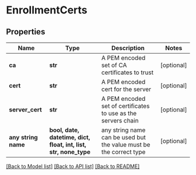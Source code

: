 # EnrollmentCerts


## Properties
Name | Type | Description | Notes
------------ | ------------- | ------------- | -------------
**ca** | **str** | A PEM encoded set of CA certificates to trust | [optional] 
**cert** | **str** | A PEM encoded cert for the server | [optional] 
**server_cert** | **str** | A PEM encoded set of certificates to use as the servers chain | [optional] 
**any string name** | **bool, date, datetime, dict, float, int, list, str, none_type** | any string name can be used but the value must be the correct type | [optional]

[[Back to Model list]](../README.md#documentation-for-models) [[Back to API list]](../README.md#documentation-for-api-endpoints) [[Back to README]](../README.md)


